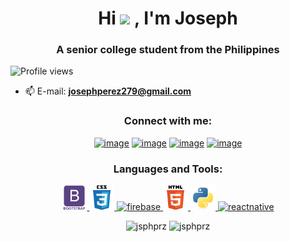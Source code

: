 <h1 align="center">Hi <a target="_blank">
    <img src="https://github.com/JayantGoel001/JayantGoel001/blob/master/GIF/Hi.gif" width="40px" />
  </a>, I'm Joseph</h1>
<h3 align="center">A senior college student from the Philippines</h3>

![Profile views](https://gpvc.arturio.dev/jsphprz)  

- 📫 E-mail: **josephperez279@gmail.com**

<h3 align="center">Connect with me:</h3>
<div align="center">

[![image](https://img.shields.io/badge/LinkedIn-0077B5?style=for-the-badge&logo=linkedin&logoColor=white)](https://www.linkedin.com/in/jsphprz/)
[![image](https://img.shields.io/badge/Instagram-E4405F?style=for-the-badge&logo=instagram&logoColor=white)](https://www.instagram.com/jsphprz_/)
[![image](https://img.shields.io/badge/Twitter-1DA1F2?style=for-the-badge&logo=twitter&logoColor=white)](https://twitter.com/jsphprz)
[![image](https://img.shields.io/badge/Gmail-D14836?style=for-the-badge&logo=gmail&logoColor=white)](mailto:produtor.josephperez279@gmail.com)
  
</div>

<h3 align="center">Languages and Tools:</h3>
<p align="center"> 
    <a href="https://getbootstrap.com" target="_blank"> 
        <img src="https://raw.githubusercontent.com/devicons/devicon/master/icons/bootstrap/bootstrap-plain-wordmark.svg" alt="bootstrap" width="40" height="40"/> 
    </a> 
    <a href="https://www.w3schools.com/css/" target="_blank"> 
        <img src="https://raw.githubusercontent.com/devicons/devicon/master/icons/css3/css3-original-wordmark.svg" alt="css3" width="40" height="40"/> 
    </a> 
    <a href="https://firebase.google.com/" target="_blank"> 
        <img src="https://www.vectorlogo.zone/logos/firebase/firebase-icon.svg" alt="firebase" width="40" height="40"/> 
    </a> 
    <a href="https://www.w3.org/html/" target="_blank"> 
        <img src="https://raw.githubusercontent.com/devicons/devicon/master/icons/html5/html5-original-wordmark.svg" alt="html5" width="40" height="40"/> 
    </a> 
    <a href="https://www.python.org" target="_blank"> 
        <img src="https://raw.githubusercontent.com/devicons/devicon/master/icons/python/python-original.svg" alt="python" width="40" height="40"/> 
    </a> 
    <a href="https://reactnative.dev/" target="_blank"> <img src="https://reactnative.dev/img/header_logo.svg" alt="reactnative" width="40" height="40"/> 
    </a> 
</p>

<p align="center">
    <img height="150" src="https://github-readme-stats.vercel.app/api/top-langs?username=jsphprz&show_icons=true&locale=en&layout=compact&theme=tokyonight" alt="jsphprz" />
    <img height="150" src="https://github-readme-stats.vercel.app/api?username=jsphprz&show_icons=true&theme=tokyonight" alt="jsphprz" />
</p>
